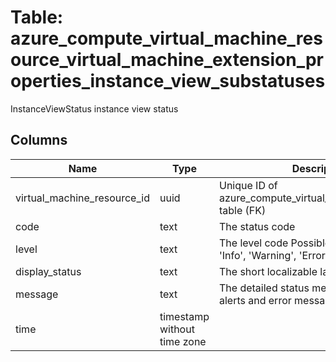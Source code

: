 
# Table: azure_compute_virtual_machine_resource_virtual_machine_extension_properties_instance_view_substatuses
InstanceViewStatus instance view status
## Columns
| Name        | Type           | Description  |
| ------------- | ------------- | -----  |
|virtual_machine_resource_id|uuid|Unique ID of azure_compute_virtual_machine_resources table (FK)|
|code|text|The status code|
|level|text|The level code Possible values include: 'Info', 'Warning', 'Error'|
|display_status|text|The short localizable label for the status|
|message|text|The detailed status message, including for alerts and error messages|
|time|timestamp without time zone||
